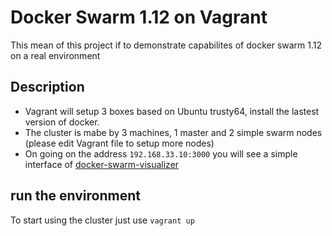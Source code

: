 # Docker Swarm 1.12 on Vagrant
This mean of this project if to demonstrate capabilites of docker swarm 1.12 on a real environment

## Description
- Vagrant will setup 3 boxes based on Ubuntu trusty64, install the lastest version of docker.
- The cluster is mabe by 3 machines, 1 master and 2 simple swarm nodes (please edit Vagrant file to setup more nodes)
- On going on the address `192.168.33.10:3000` you will see a simple interface of [docker-swarm-visualizer](https://github.com/ManoMarks/docker-swarm-visualizer)

## run the environment
To start using the cluster just use `vagrant up`

